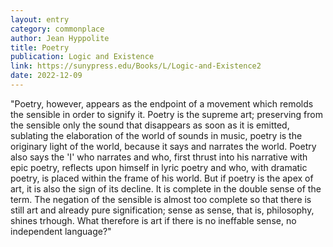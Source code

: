 ```yaml
---
layout: entry
category: commonplace
author: Jean Hyppolite
title: Poetry
publication: Logic and Existence
link: https://sunypress.edu/Books/L/Logic-and-Existence2
date: 2022-12-09
---
```


"Poetry, however, appears as the endpoint of a movement which remolds the sensible in order to signify it. Poetry is the supreme art; preserving from the sensible only the sound that disappears as soon as it is emitted, sublating the elaboration of the world of sounds in music, poetry is the originary light of the world, because it says and narrates the world. Poetry also says the 'I' who narrates and who, first thrust into his narrative with epic poetry, reflects upon himself in lyric poetry and who, with dramatic poetry, is placed within the frame of his world. But if poetry is the apex of art, it is also the sign of its decline. It is complete in the double sense of the term. The negation of the sensible is almost too complete so that there is still art and already pure signification; sense as sense, that is, philosophy, shines trhough. What therefore is art if there is no ineffable sense, no independent language?"
